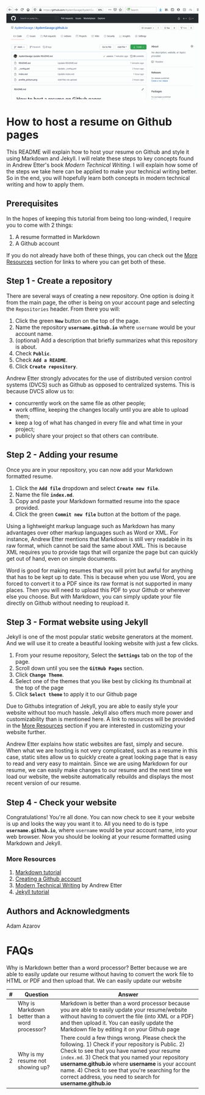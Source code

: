 ![Accessing Github hosted website](accessing_website.gif)

# How to host a resume on Github pages

This README will explain how to host your resume on Github and style it using Markdown and Jekyll. I will relate these steps to key concepts found in Andrew Etter's book _Modern Technical Writing_. I will explain how some of the steps we take here can be applied to make your technical writing better. So in the end, you will hopefully learn both concepts in modern technical writing and how to apply them.

## Prerequisites

In the hopes of keeping this tutorial from being too long-winded, I require you to come with 2 things:

1. A resume formatted in Markdown
2. A Github account

If you do not already have both of these things, you can check out the [More Resources](#More-Resources) section for links to where you can get both of these.

## Step 1 - Create a repository

There are several ways of creating a new repository. One option is doing it from the main page, the other is being on your account page and selecting the `Repositories` header. From there you will:

1. Click the green **`New`** button on the top of the page.
2. Name the repository **`username.github.io`** where `username` would be your account name.
3. (optional) Add a description that briefly summarizes what this repository is about.
4. Check **`Public`**.
5. Check **`Add a README`**.
6. Click **`Create repository`**.

Andrew Etter strongly advocates for the use of distributed version control systems (DVCS) such as Github as opposed to centralized systems. This is because DVCS allow us to:

* concurrently work on the same file as other people;
* work offline, keeping the changes locally until you are able to upload them;
* keep a log of what has changed in every file and what time in your project;
* publicly share your project so that others can contribute.

## Step 2 - Adding your resume

Once you are in your repository, you can now add your Markdown formatted resume.

1. Click the **`Add file`** dropdown and select **`Create new file`**.
2. Name the file **`index.md`**.
3. Copy and paste your Markdown formatted resume into the space provided.
4. Click the green **`Commit new file`** button at the bottom of the page.

Using a lightweight markup language such as Markdown has many advantages over other markup languages such as Word or XML. For instance, Andrew Etter mentions that Markdown is still very readable in its raw format, which cannot be said the same about XML. This is because XML requires you to provide tags that will organize the page but can quickly get out of hand, even on simple documents.

Word is good for making resumes that you will print but awful for anything that has to be kept up to date. This is because when you use Word, you are forced to convert it to a PDF since its raw format is not supported in many places. Then you will need to upload this PDF to your Github or wherever else you choose. But with Markdown, you can simply update your file directly on Github without needing to reupload it.

## Step 3 - Format website using Jekyll

Jekyll is one of the most popular static website generators at the moment. And we will use it to create a beautiful looking website with just a few clicks.

1. From your resume repository, Select the **`Settings`** tab on the top of the page.
2. Scroll down until you see the **`GitHub Pages`** section.
3. Click **`Change Theme`**.
4. Select one of the themes that you like best by clicking its thumbnail at the top of the page
5. Click **`Select theme`** to apply it to our Github page

Due to Githubs integration of Jekyll, you are able to easily style your website without too much hassle. Jekyll also offers much more power and customizability than is mentioned here. A link to resources will be provided in the [More Resources](#More-Resources) section if you are interested in customizing your website further.

Andrew Etter explains how static websites are fast, simply and secure. When what we are hosting is not very complicated, such as a resume in this case, static sites allow us to quickly create a great looking page that is easy to read and very easy to maintain. Since we are using Markdown for our resume, we can easily make changes to our resume and the next time we load our website, the website automatically rebuilds and displays the most recent version of our resume.

## Step 4 - Check your website
Congratulations! You're all done. You can now check to see it your website is up and looks the way you want it to. All you need to do is type **`username.github.io`**, where `username` would be your account name, into your web browser. Now you should be looking at your resume formatted using Markdown and Jekyll.

### More Resources

1. [Markdown tutorial](https://www.markdowntutorial.com/)
2. [Creating a Github account](https://github.com/join)
3. [Modern Technical Writing](https://www.amazon.ca/Modern-Technical-Writing-Introduction-Documentation-ebook/dp/B01A2QL9SS) by Andrew Etter
4. [Jekyll tutorial](https://www.youtube.com/watch?v=T1itpPvFWHI)

## Authors and Acknowledgments

Adam Azarov

# FAQs

Why is Markdown better than a word processor?
Better because we are able to easily update our resume without having to convert the work file to HTML or PDF and then upload that. We can easily update our website

| # | Question | Answer |
|---|---|---|
| 1 | Why is Markdown better than a word processor? | Markdown is better than a word processor because you are able to easily update your resume/website without having to convert the file (into XML or a PDF) and then upload it. You can easily update the Markdown file by editing it on your Github page |
| 2 | Why is my resume not showing up? | There could a few things wrong. Please check the following. 1) Check if your repository is Public. 2) Check to see that you have named your resume `index.md`. 3) Check that you named your repository **username.github.io** where **username** is your account name. 4) Check to see that you're searching for the correct address, you need to search for **username.github.io** |
